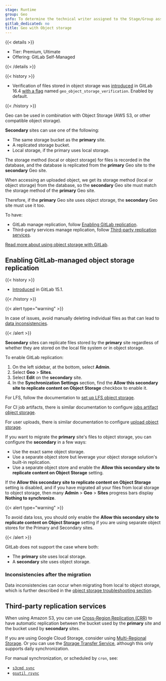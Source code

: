 ```yaml
---
stage: Runtime
group: Geo
info: To determine the technical writer assigned to the Stage/Group associated with this page, see https://handbook.gitlab.com/handbook/product/ux/technical-writing/#assignments
gitlab_dedicated: no
title: Geo with Object storage
---
```


{{< details >}}

- Tier: Premium, Ultimate
- Offering: GitLab Self-Managed

{{< /details >}}

{{< history >}}

- Verification of files stored in object storage was [introduced](https://gitlab.com/groups/gitlab-org/-/epics/8056) in GitLab 16.4 [with a flag](../../feature_flags/_index.md) named `geo_object_storage_verification`. Enabled by default.

{{< /history >}}

Geo can be used in combination with Object Storage (AWS S3, or other compatible object storage).

**Secondary** sites can use one of the following:

- The same storage bucket as the **primary** site.
- A replicated storage bucket.
- Local storage, if the primary uses local storage.

The storage method (local or object storage) for files is recorded in the database, and the database
is replicated from the **primary** Geo site to the **secondary** Geo site.

When accessing an uploaded object, we get its storage method (local or object storage) from the
database, so the **secondary** Geo site must match the storage method of the **primary** Geo site.

Therefore, if the **primary** Geo site uses object storage, the **secondary** Geo site must use it too.

To have:

- GitLab manage replication, follow [Enabling GitLab replication](#enabling-gitlab-managed-object-storage-replication).
- Third-party services manage replication, follow [Third-party replication services](#third-party-replication-services).

[Read more about using object storage with GitLab](../../object_storage.md).

## Enabling GitLab-managed object storage replication

{{< history >}}

- [Introduced](https://gitlab.com/groups/gitlab-org/-/epics/5551) in GitLab 15.1.

{{< /history >}}

{{< alert type="warning" >}}

In case of issues, avoid manually deleting individual files as that can lead to [data inconsistencies](#inconsistencies-after-the-migration).

{{< /alert >}}

**Secondary** sites can replicate files stored by the **primary** site regardless of
whether they are stored on the local file system or in object storage.

To enable GitLab replication:

1. On the left sidebar, at the bottom, select **Admin**.
1. Select **Geo** > **Sites**.
1. Select **Edit** on the **secondary** site.
1. In the **Synchronization Settings** section, find the **Allow this secondary site to replicate content on Object Storage**
   checkbox to enable it.

For LFS, follow the documentation to
[set up LFS object storage](../../lfs/_index.md#storing-lfs-objects-in-remote-object-storage).

For CI job artifacts, there is similar documentation to configure
[jobs artifact object storage](../../cicd/job_artifacts.md#using-object-storage).

For user uploads, there is similar documentation to configure [upload object storage](../../uploads.md#using-object-storage).

If you want to migrate the **primary** site's files to object storage, you can
configure the **secondary** in a few ways:

- Use the exact same object storage.
- Use a separate object store but leverage your object storage solution's built-in
  replication.
- Use a separate object store and enable the **Allow this secondary site to replicate
  content on Object Storage** setting.

If the **Allow this secondary site to replicate content on Object Storage** setting
is disabled, and if you have migrated all your files from local storage to object storage,
then many **Admin** > **Geo** > **Sites** progress bars display **Nothing to synchronize**.

{{< alert type="warning" >}}

To avoid data loss, you should only enable the **Allow this secondary site to replicate content on
Object Storage** setting if you are using separate object stores for the Primary and Secondary
sites.

{{< /alert >}}

GitLab does not support the case where both:

- The **primary** site uses local storage.
- A **secondary** site uses object storage.

### Inconsistencies after the migration

Data inconsistencies can occur when migrating from local to object storage,
which is further described in the [object storage troubleshooting section](../../object_storage.md#inconsistencies-after-migrating-to-object-storage).

## Third-party replication services

When using Amazon S3, you can use
[Cross-Region Replication (CRR)](https://docs.aws.amazon.com/AmazonS3/latest/dev/crr.html) to
have automatic replication between the bucket used by the **primary** site and
the bucket used by **secondary** sites.

If you are using Google Cloud Storage, consider using
[Multi-Regional Storage](https://cloud.google.com/storage/docs/storage-classes#multi-regional).
Or you can use the [Storage Transfer Service](https://cloud.google.com/storage-transfer/docs/overview),
although this only supports daily synchronization.

For manual synchronization, or scheduled by `cron`, see:

- [`s3cmd sync`](https://s3tools.org/s3cmd-sync)
- [`gsutil rsync`](https://cloud.google.com/storage/docs/gsutil/commands/rsync)
